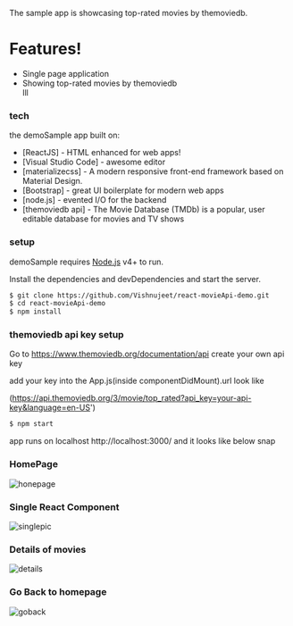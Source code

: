 The sample app is showcasing top-rated movies by themoviedb.

#  Features!

  - Single page application 
  - Showing top-rated movies by themoviedb  
  lll

### tech

the demoSample app built on:

* [ReactJS] - HTML enhanced for web apps!
* [Visual Studio Code] - awesome editor
* [materializecss] - A modern responsive front-end framework based on Material Design.
* [Bootstrap] - great UI boilerplate for modern web apps
* [node.js] - evented I/O for the backend
* [themoviedb api] - The Movie Database (TMDb) is a popular, user editable database for movies and TV shows

### setup

demoSample requires [Node.js](https://nodejs.org/) v4+ to run.

Install the dependencies and devDependencies and start the server.

```sh
$ git clone https://github.com/Vishnujeet/react-movieApi-demo.git
$ cd react-movieApi-demo
$ npm install 
```

### themoviedb api key setup
Go to  https://www.themoviedb.org/documentation/api create your own api key 

add your key into the App.js(inside componentDidMount).url look like 

(https://api.themoviedb.org/3/movie/top_rated?api_key=your-api-key&language=en-US')

```sh
$ npm start
```
app runs on localhost  http://localhost:3000/ and it looks like below snap

### HomePage

![honepage](https://user-images.githubusercontent.com/42546837/45284691-c84d4480-b4fe-11e8-9c70-3bb59d0db9a7.JPG)


### Single React Component

![singlepic](https://user-images.githubusercontent.com/42546837/45284730-d8fdba80-b4fe-11e8-9107-34d92629064f.JPG)


### Details of movies

![details](https://user-images.githubusercontent.com/42546837/45284751-e3b84f80-b4fe-11e8-98ac-f230aeca32e5.JPG)


### Go Back to homepage

![goback](https://user-images.githubusercontent.com/42546837/45284763-ef0b7b00-b4fe-11e8-94df-ed13faa6dbf9.JPG)

